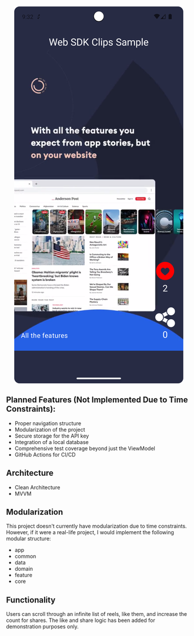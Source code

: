 <p align="center">
<img src="screenshots/reel_app_screenshot.png"  />
</p>

## Planned Features (Not Implemented Due to Time Constraints):
- Proper navigation structure
- Modularization of the project
- Secure storage for the API key
- Integration of a local database
- Comprehensive test coverage beyond just the ViewModel
- GitHub Actions for CI/CD

## Architecture
- Clean Architecture
- MVVM

## Modularization
This project doesn't currently have modularization due to time constraints. However, if it were a real-life project, I would implement the following modular structure:
- app
- common
- data
- domain
- feature
- core

## Functionality
Users can scroll through an infinite list of reels, like them, and increase the count for shares. The like and share logic has been added for demonstration purposes only.
